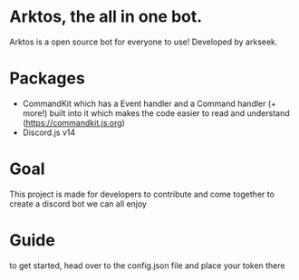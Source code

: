 # Arktos, the all in one bot.
Arktos is a open source bot for everyone to use! Developed by arkseek. 
# Packages
- CommandKit which has a Event handler and a Command handler (+ more!) built into it which makes the code easier to read and understand (https://commandkit.js.org)
- Discord.js v14
# Goal
This project is made for developers to contribute and come together to create a discord bot we can all enjoy
# Guide
to get started, head over to the config.json file and place your token there

